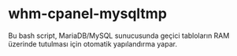 # whm-cpanel-mysqltmp
Bu bash script, MariaDB/MySQL sunucusunda geçici tabloların RAM üzerinde tutulması için otomatik yapılandırma yapar.
